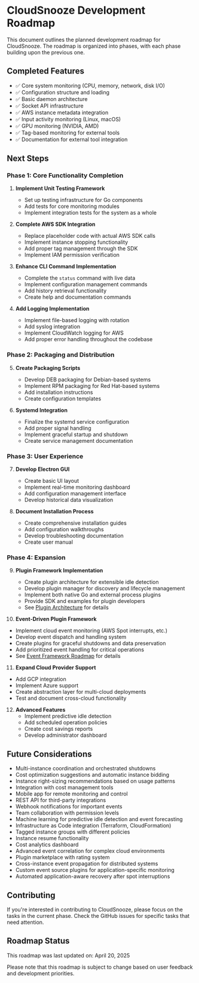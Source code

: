 <!--
Copyright 2025 Scott Friedman and CloudSnooze Contributors
SPDX-License-Identifier: Apache-2.0
-->

# CloudSnooze Development Roadmap

This document outlines the planned development roadmap for CloudSnooze. The roadmap is organized into phases, with each phase building upon the previous one.

## Completed Features

- ✅ Core system monitoring (CPU, memory, network, disk I/O)
- ✅ Configuration structure and loading
- ✅ Basic daemon architecture
- ✅ Socket API infrastructure
- ✅ AWS instance metadata integration
- ✅ Input activity monitoring (Linux, macOS)
- ✅ GPU monitoring (NVIDIA, AMD)
- ✅ Tag-based monitoring for external tools
- ✅ Documentation for external tool integration

## Next Steps

### Phase 1: Core Functionality Completion

1. **Implement Unit Testing Framework**
   - Set up testing infrastructure for Go components
   - Add tests for core monitoring modules
   - Implement integration tests for the system as a whole

2. **Complete AWS SDK Integration**
   - Replace placeholder code with actual AWS SDK calls
   - Implement instance stopping functionality
   - Add proper tag management through the SDK
   - Implement IAM permission verification

3. **Enhance CLI Command Implementation**
   - Complete the `status` command with live data
   - Implement configuration management commands
   - Add history retrieval functionality
   - Create help and documentation commands

4. **Add Logging Implementation**
   - Implement file-based logging with rotation
   - Add syslog integration
   - Implement CloudWatch logging for AWS
   - Add proper error handling throughout the codebase

### Phase 2: Packaging and Distribution

5. **Create Packaging Scripts**
   - Develop DEB packaging for Debian-based systems
   - Implement RPM packaging for Red Hat-based systems
   - Add installation instructions
   - Create configuration templates

6. **Systemd Integration**
   - Finalize the systemd service configuration
   - Add proper signal handling
   - Implement graceful startup and shutdown
   - Create service management documentation

### Phase 3: User Experience

7. **Develop Electron GUI**
   - Create basic UI layout
   - Implement real-time monitoring dashboard
   - Add configuration management interface
   - Develop historical data visualization

8. **Document Installation Process**
   - Create comprehensive installation guides
   - Add configuration walkthroughs
   - Develop troubleshooting documentation
   - Create user manual

### Phase 4: Expansion

9. **Plugin Framework Implementation**
   - Create plugin architecture for extensible idle detection
   - Develop plugin manager for discovery and lifecycle management
   - Implement both native Go and external process plugins
   - Provide SDK and examples for plugin developers
   - See [Plugin Architecture](design/plugin-architecture.md) for details

10. **Event-Driven Plugin Framework**
   - Implement cloud event monitoring (AWS Spot interrupts, etc.)
   - Develop event dispatch and handling system
   - Create plugins for graceful shutdowns and data preservation
   - Add prioritized event handling for critical operations
   - See [Event Framework Roadmap](design/plugin-event-roadmap.md) for details

11. **Expand Cloud Provider Support**
   - Add GCP integration
   - Implement Azure support
   - Create abstraction layer for multi-cloud deployments
   - Test and document cross-cloud functionality

12. **Advanced Features**
    - Implement predictive idle detection
    - Add scheduled operation policies
    - Create cost savings reports
    - Develop administrator dashboard

## Future Considerations

- Multi-instance coordination and orchestrated shutdowns
- Cost optimization suggestions and automatic instance bidding
- Instance right-sizing recommendations based on usage patterns
- Integration with cost management tools
- Mobile app for remote monitoring and control
- REST API for third-party integrations
- Webhook notifications for important events
- Team collaboration with permission levels
- Machine learning for predictive idle detection and event forecasting
- Infrastructure as Code integration (Terraform, CloudFormation)
- Tagged instance groups with different policies
- Instance resume functionality
- Cost analytics dashboard
- Advanced event correlation for complex cloud environments
- Plugin marketplace with rating system
- Cross-instance event propagation for distributed systems
- Custom event source plugins for application-specific monitoring
- Automated application-aware recovery after spot interruptions

## Contributing

If you're interested in contributing to CloudSnooze, please focus on the tasks in the current phase. Check the GitHub issues for specific tasks that need attention.

## Roadmap Status

This roadmap was last updated on: April 20, 2025

Please note that this roadmap is subject to change based on user feedback and development priorities.